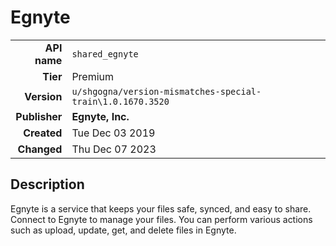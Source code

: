 # Egnyte
| | |
|-:|-|
|**API name**|`shared_egnyte`|
|**Tier**|Premium|
|**Version**|`u/shgogna/version-mismatches-special-train\1.0.1670.3520`|
|**Publisher**|**Egnyte, Inc.**|
|**Created**|Tue Dec 03 2019|
|**Changed**|Thu Dec 07 2023|

## Description
Egnyte is a service that keeps your files safe, synced, and easy to share. Connect to Egnyte to manage your files. You can perform various actions such as upload, update, get, and delete files in Egnyte.
